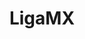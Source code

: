 ---
title: LigaMX
crosslinks:
- youtubefactsbot
- rayados
- soccer
- LaFiera
- MLS
- CruzAzul
- youtubot
- ClubAmerica
- u_imguralbumbot
- livven
- tmsbmeta
- wholesomeligamx
- cringepics
- sportsbook
- ussoccer
- alotabot
- UnresolvedMysteries
- AskReddit
- Ligue1
- sports
---